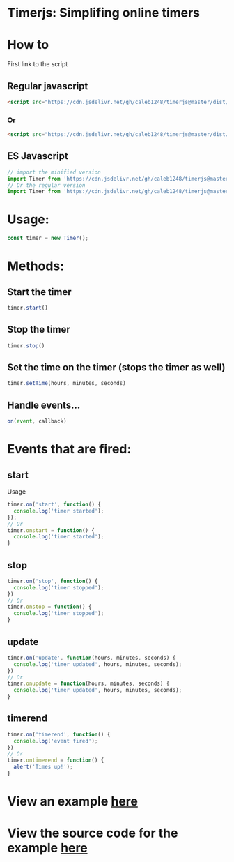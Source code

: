 # Timerjs: Simplifing online timers
# How to
First link to the script
## Regular javascript
```html
<script src="https://cdn.jsdelivr.net/gh/caleb1248/timerjs@master/dist/timer.min.js"></script>
```
### Or
```html
<script src="https://cdn.jsdelivr.net/gh/caleb1248/timerjs@master/dist/timer.js"></script>
```
## ES Javascript
```javascript
// import the minified version
import Timer from 'https://cdn.jsdelivr.net/gh/caleb1248/timerjs@master/dist/timer.esm.min.js'
// Or the regular version
import Timer from 'https://cdn.jsdelivr.net/gh/caleb1248/timerjs@master/dist/timer.esm.js'
```
# Usage:
```javascript
const timer = new Timer();
```

# Methods:

## Start the timer
```javascript
timer.start()
```
## Stop the timer
```javascript
timer.stop()
```
## Set the time on the timer (stops the timer as well)
```javascript
timer.setTime(hours, minutes, seconds)
```
## Handle events...
```javascript
on(event, callback)
```
# Events that are fired:
## start
Usage
```javascript
timer.on('start', function() {
  console.log('timer started');
});
// Or
timer.onstart = function() {
  console.log('timer started');
}
```
## stop
```javascript
timer.on('stop', function() {
  console.log('timer stopped');
})
// Or
timer.onstop = function() {
  console.log('timer stopped');
}
```
## update
```javascript
timer.on('update', function(hours, minutes, seconds) {
  console.log('timer updated', hours, minutes, seconds);
})
// Or
timer.onupdate = function(hours, minutes, seconds) {
  console.log('timer updated', hours, minutes, seconds);
}
```
## timerend
```javascript
timer.on('timerend', function() {
  console.log('event fired');
})
// Or
timer.ontimerend = function() {
  alert('Times up!');
}
```

# View an example [here](https://caleb.fezzle.dev/timerjs/example)
# View the source code for the example [here](https://github.com/caleb1248/timerjs/example)